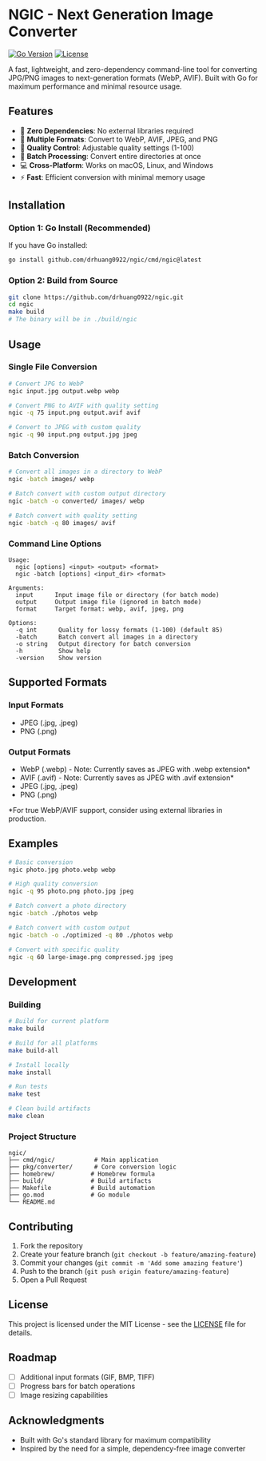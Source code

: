 # NGIC - Next Generation Image Converter

[![Go Version](https://img.shields.io/badge/go-%3E%3D1.21-blue.svg)](https://golang.org/)
[![License](https://img.shields.io/badge/license-MIT-green.svg)](LICENSE)

A fast, lightweight, and zero-dependency command-line tool for converting JPG/PNG images to next-generation formats (WebP, AVIF). Built with Go for maximum performance and minimal resource usage.

## Features

- 🚀 **Zero Dependencies**: No external libraries required
- 🎯 **Multiple Formats**: Convert to WebP, AVIF, JPEG, and PNG
- 🔧 **Quality Control**: Adjustable quality settings (1-100)
- 📁 **Batch Processing**: Convert entire directories at once
- 💻 **Cross-Platform**: Works on macOS, Linux, and Windows
- ⚡ **Fast**: Efficient conversion with minimal memory usage

## Installation

### Option 1: Go Install (Recommended)

If you have Go installed:

```bash
go install github.com/drhuang0922/ngic/cmd/ngic@latest
```

### Option 2: Build from Source

```bash
git clone https://github.com/drhuang0922/ngic.git
cd ngic
make build
# The binary will be in ./build/ngic
```

## Usage

### Single File Conversion

```bash
# Convert JPG to WebP
ngic input.jpg output.webp webp

# Convert PNG to AVIF with quality setting
ngic -q 75 input.png output.avif avif

# Convert to JPEG with custom quality
ngic -q 90 input.png output.jpg jpeg
```

### Batch Conversion

```bash
# Convert all images in a directory to WebP
ngic -batch images/ webp

# Batch convert with custom output directory
ngic -batch -o converted/ images/ webp

# Batch convert with quality setting
ngic -batch -q 80 images/ avif
```

### Command Line Options

```
Usage:
  ngic [options] <input> <output> <format>
  ngic -batch [options] <input_dir> <format>

Arguments:
  input      Input image file or directory (for batch mode)
  output     Output image file (ignored in batch mode)
  format     Target format: webp, avif, jpeg, png

Options:
  -q int      Quality for lossy formats (1-100) (default 85)
  -batch      Batch convert all images in a directory
  -o string   Output directory for batch conversion
  -h          Show help
  -version    Show version
```

## Supported Formats

### Input Formats
- JPEG (.jpg, .jpeg)
- PNG (.png)

### Output Formats
- WebP (.webp) - Note: Currently saves as JPEG with .webp extension*
- AVIF (.avif) - Note: Currently saves as JPEG with .avif extension*
- JPEG (.jpg, .jpeg)
- PNG (.png)

*For true WebP/AVIF support, consider using external libraries in production.

## Examples

```bash
# Basic conversion
ngic photo.jpg photo.webp webp

# High quality conversion
ngic -q 95 photo.png photo.jpg jpeg

# Batch convert a photo directory
ngic -batch ./photos webp

# Batch convert with custom output
ngic -batch -o ./optimized -q 80 ./photos webp

# Convert with specific quality
ngic -q 60 large-image.png compressed.jpg jpeg
```

## Development

### Building

```bash
# Build for current platform
make build

# Build for all platforms
make build-all

# Install locally
make install

# Run tests
make test

# Clean build artifacts
make clean
```

### Project Structure

```
ngic/
├── cmd/ngic/           # Main application
├── pkg/converter/      # Core conversion logic
├── homebrew/          # Homebrew formula
├── build/             # Build artifacts
├── Makefile           # Build automation
├── go.mod             # Go module
└── README.md
```

## Contributing

1. Fork the repository
2. Create your feature branch (`git checkout -b feature/amazing-feature`)
3. Commit your changes (`git commit -m 'Add some amazing feature'`)
4. Push to the branch (`git push origin feature/amazing-feature`)
5. Open a Pull Request

## License

This project is licensed under the MIT License - see the [LICENSE](LICENSE) file for details.

## Roadmap

- [ ] Additional input formats (GIF, BMP, TIFF)
- [ ] Progress bars for batch operations
- [ ] Image resizing capabilities

## Acknowledgments

- Built with Go's standard library for maximum compatibility
- Inspired by the need for a simple, dependency-free image converter
